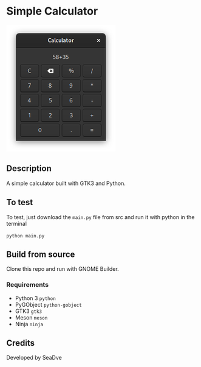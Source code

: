 # Simple Calculator
![alt text](https://github.com/SeaDve/simple-calculator/blob/main/133142340_406209627368216_8013540224825094198_n.png?raw=true)


## Description 

A simple calculator built with GTK3 and Python.

## To test

To test, just download the `main.py` file from src and run it with python in the terminal

`python main.py`

## Build from source

Clone this repo and run with GNOME Builder.

### Requirements

- Python 3 `python`
- PyGObject `python-gobject`
- GTK3 `gtk3`
- Meson `meson`
- Ninja `ninja`


## Credits

Developed by SeaDve
